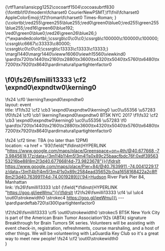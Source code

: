 {\rtf1\ansi\ansicpg1252\cocoartf1504\cocoasubrtf830
{\fonttbl\f0\fmodern\fcharset0 CourierNewPSMT;\f1\fnil\fcharset0 AppleColorEmoji;\f2\froman\fcharset0 Times-Roman;
}
{\colortbl;\red255\green255\blue255;\red0\green0\blue0;\red255\green255\blue255;\red16\green60\blue192;
\red0\green0\blue0;\red26\green26\blue26;}
{\*\expandedcolortbl;;\cssrgb\c0\c0\c0;\cssrgb\c100000\c100000\c100000;\cssrgb\c6667\c33333\c80000;
\cssrgb\c0\c0\c0;\cssrgb\c13333\c13333\c13333;}
\margl1440\margr1440\vieww16060\viewh15560\viewkind0
\pard\tx720\tx1440\tx2160\tx2880\tx3600\tx4320\tx5040\tx5760\tx6480\tx7200\tx7920\tx8640\pardirnatural\partightenfactor0

\f0\fs26\fsmilli13333 \cf2 \expnd0\expndtw0\kerning0
---
\fs24 \cf0 \kerning1\expnd0\expndtw0 \
layout: event\
title: 
\f1\fs32 \cf2 \cb3 \expnd0\expndtw0\kerning0
\uc0\u55356 \u57283 
\f0\fs24 \cf0 \cb1 \kerning1\expnd0\expndtw0 BT5K NYC 2017
\f1\fs32 \cf2 \cb3 \expnd0\expndtw0\kerning0
\uc0\u55356 \u57283 
\f0 \
\pard\tx720\tx1440\tx2160\tx2880\tx3600\tx4320\tx5040\tx5760\tx6480\tx7200\tx7920\tx8640\pardirnatural\partightenfactor0

\fs24 \cf2 time: TBA (no later than 12PM)\
location:  <a href = \'93{\field{\*\fldinst{HYPERLINK "https://www.google.com/maps/place/Greenspace+on+4th/@40.677668,-73.9845618,17z/data=!3m1!4b1!4m5!3m4!1s0x89c25baacfbdc76f:0xdf3956353216be88!8m2!3d40.677668!4d-73.9823678"}}{\fldrslt https://www.google.com/maps/place/Pier+84/@40.7639911,-74.0041229,17z/data=!3m1!4b1!4m5!3m4!1s0x89c2584ead35652b:0xa1658168422a2c8f!8m2!3d40.7639911!4d-74.0019289}}\'94>Hudson River Park Pier 84</a>, Manhattan \
link:
\fs26\fsmilli13333 \cb1  {\field{\*\fldinst{HYPERLINK "https://goo.gl/ieeWmu"}}{\fldrslt 
\f2\fs26\fsmilli13333 \cf4 \ul \ulc4 \outl0\strokewidth0 \strokec4 https://goo.gl/ieeWmu}}\
---\
\pard\pardeftab720\sl300\partightenfactor0

\f2\fs26\fsmilli13333 \cf5 \outl0\strokewidth0 \strokec5 BT5K New York City is part of the American Brain Tumor Association\'92s (ABTA) signature Breakthrough for Brain Tumors 5K series. Volunteers will be assisting with event check-in, registration, refreshments, course marshaling, and a host of other things. We will be volunteering with LaGuardia Key Club so it's a great way to meet new people!
\fs24 \cf2 \outl0\strokewidth0 \
}